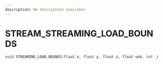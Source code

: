 ```yaml
---
description: No description available 
---
```


# STREAM\_STREAMING_LOAD_BOUNDS

```cpp
void STREAMING_LOAD_BOUNDS(float x, float y, float z, float unk, int _Unk4);
```